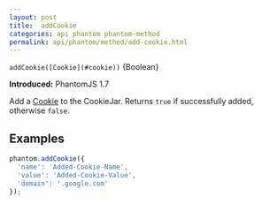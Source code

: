 ```yaml
---
layout: post
title:  addCookie
categories: api phantom phantom-method
permalink: api/phantom/method/add-cookie.html
---
```


`addCookie([Cookie](#cookie))` {Boolean}

**Introduced:** PhantomJS 1.7

Add a [Cookie](#cookie) to the CookieJar.  Returns `true` if successfully added, otherwise `false`.

## Examples

```javascript
phantom.addCookie({
  'name': 'Added-Cookie-Name',
  'value': 'Added-Cookie-Value',
  'domain': '.google.com'
});
```








